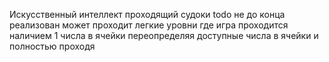 Искусственный интеллект  проходящий судоки
todo не до конца реализован может проходит легкие уровни где игра проходится наличием 1 числа в ячейки переопределяя доступные числа в ячейки и полностью проходя
